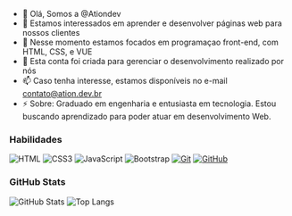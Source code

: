 - 👋 Olá, Somos a @Ationdev
- 👀 Estamos interessados em aprender e desenvolver páginas web para nossos clientes
- 🌱 Nesse momento estamos focados em programaçao front-end, com HTML, CSS, e VUE
- 💞️ Esta conta foi criada para gerenciar o desenvolvimento realizado por nós
- 📫 Caso tenha interesse, estamos disponíveis no e-mail contato@ation.dev.br
- ⚡ Sobre: Graduado em engenharia e entusiasta em tecnologia. Estou buscando aprendizado para poder atuar em desenvolvimento Web.

### Habilidades

![HTML](https://img.shields.io/badge/HTML-000?style=for-the-badge&logo=html5&logoColor=30A3DC)
![CSS3](https://img.shields.io/badge/CSS3-000?style=for-the-badge&logo=css3&logoColor=E94D5F)
![JavaScript](https://img.shields.io/badge/JavaScript-000?style=for-the-badge&logo=javascript&logoColor=F0DB4F)
![Bootstrap](https://img.shields.io/badge/bootstrap-000?style=for-the-badge&logo=bootstrap&logoColor=553C7B)
[![Git](https://img.shields.io/badge/Git-000?style=for-the-badge&logo=git&logoColor=E94D5F)](https://git-scm.com/doc)
[![GitHub](https://img.shields.io/badge/GitHub-000?style=for-the-badge&logo=github&logoColor=30A3DC)](https://docs.github.com/)

### GitHub Stats

![GitHub Stats](https://github-readme-stats.vercel.app/api?username=ationdev&theme=transparent&bg_color=000&border_color=30A3DC&show_icons=true&icon_color=30A3DC&title_color=E94D5F&text_color=FFF)
![Top Langs](https://github-readme-stats-git-masterrstaa-rickstaa.vercel.app/api/top-langs/?username=ationdev&layout=compact&bg_color=000&border_color=30A3DC&title_color=E94D5F&text_color=FFF)


<!---
Ationdev/Ationdev is a ✨ special ✨ repository because its `README.md` (this file) appears on your GitHub profile.
You can click the Preview link to take a look at your changes.
--->

